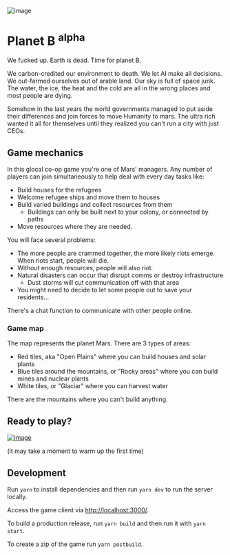 ![image](https://user-images.githubusercontent.com/2715751/188812893-c452ed60-5f4d-45e6-9b7a-b5de22c44337.png)

# Planet B <sup>alpha</sup>

We fucked up. Earth is dead. Time for planet B.

We carbon-credited our environment to death. We let AI make all decisions. We out-farmed ourselves out of arable land. Our sky is full of space junk. The water, the ice, the heat and the cold are all in the wrong places and most people are dying.

Somehow in the last years the world governments managed to put aside their differences and join forces to move Humanity to mars. The ultra rich wanted it all for themselves until they realized you can't run a city with just CEOs.

## Game mechanics

In this glocal co-op game you're one of Mars' managers.
Any number of players can join simultaneously to help deal with every day tasks like:

- Build houses for the refugees
- Welcome refugee ships and move them to houses
- Build varied buildings and collect resources from them
  - Buildings can only be built next to your colony, or connected by paths
- Move resources where they are needed.

You will face several problems:

- The more people are crammed together, the more likely riots emerge. When riots start, people will die.
- Without enough resources, people will also riot.
- Natural disasters can occur that disrupt comms or destroy infrastructure
  - Dust storms will cut communication off with that area
- You might need to decide to let some people out to save your residents...

There's a chat function to communicate with other people online.

### Game map

The map represents the planet Mars. There are 3 types of areas:

 - Red tiles, aka "Open Plains" where you can build houses and solar plants
 - Blue tiles around the mountains, or "Rocky areas" where you can build mines and nuclear plants
 - White tiles, or "Glaciar" where you can harvest water

There are the mountains where you can't build anything.

## Ready to play?

[![image](https://user-images.githubusercontent.com/2715751/189384391-bff972ce-673c-4b16-8036-b905ead261df.png)](https://mars-planet-b.herokuapp.com/) 

(it may take a moment to warm up the first time)

## Development

Run `yarn` to install dependencies and then run `yarn dev` to run the server locally.

Access the game client via <http://localhost:3000/>.

To build a production release, run `yarn build` and then run it with `yarn start`.

To create a zip of the game run `yarn postbuild`.
